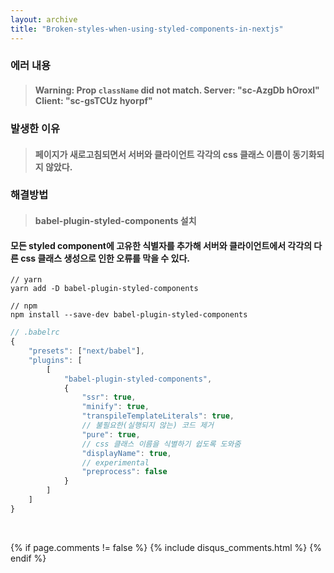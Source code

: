 ```yaml
---
layout: archive
title: "Broken-styles-when-using-styled-components-in-nextjs"
---
```


### 에러 내용
> #### Warning: Prop `className` did not match. Server: "sc-AzgDb hOroxl" Client: "sc-gsTCUz hyorpf"

### 발생한 이유
> #### 페이지가 새로고침되면서 서버와 클라이언트 각각의 css 클래스 이름이 동기화되지 않았다.

### 해결방법
> #### babel-plugin-styled-components 설치

#### 모든 styled component에 고유한 식별자를 추가해 서버와 클라이언트에서 각각의 다른 css 클래스 생성으로 인한 오류를 막을 수 있다.

```shell
// yarn
yarn add -D babel-plugin-styled-components 

// npm
npm install --save-dev babel-plugin-styled-components
```

```javascript
// .babelrc
{
    "presets": ["next/babel"],
    "plugins": [
        [
            "babel-plugin-styled-components",
            {
                "ssr": true,
                "minify": true,
                "transpileTemplateLiterals": true,
                // 불필요한(실행되지 않는) 코드 제거
                "pure": true,
                // css 클래스 이름을 식별하기 쉽도록 도와줌
                "displayName": true,
                // experimental
                "preprocess": false
            }
        ]
    ]
}
```

<br>

{% if page.comments != false %}
  {% include disqus_comments.html %}
{% endif %}
